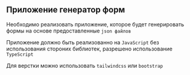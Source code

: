 ## Приложение генератор форм

Необходимо реализовать приложение, которое будет генерировать формы на основе предоставленные `json файлов`

Приложение должно быть реализованно на `JavaScript` без использования стороних библиотек, разрешено использование `TypeScript`

Для верстки можно использовать `tailwindcss` или `bootstrap`